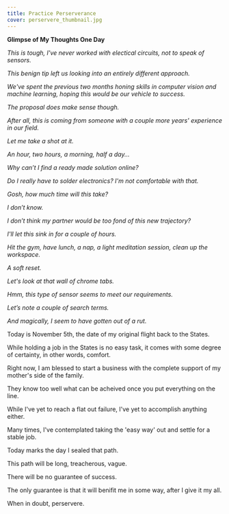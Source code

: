 ```yaml
---
title: Practice Perserverance
cover: perservere_thumbnail.jpg
---
```


**Glimpse of My Thoughts One Day**

_This is tough, I've never worked with electical circuits, not to speak of sensors._

_This benign tip left us looking into an entirely different approach._

_We've spent the previous two months honing skills in computer vision and machine learning, hoping this would be our vehicle to success._

_The proposal does make sense though._

_After all, this is coming from someone with a couple more years' experience in our field._

_Let me take a shot at it._

_An hour, two hours, a morning, half a day..._

_Why can’t I find a ready made solution online?_

_Do I really have to solder electronics? I'm not comfortable with that._

_Gosh, how much time will this take?_ 

_I don’t know._

_I don’t think my partner would be too fond of this new trajectory?_

_I'll let this sink in for a couple of hours._

_Hit the gym, have lunch, a nap, a light meditation session, clean up the workspace._

_A soft reset._

_Let's look at that wall of chrome tabs._

_Hmm, this type of sensor seems to meet our requirements._

_Let’s note a couple of search terms._

_And magically, I seem to have gotten out of a rut._

Today is November 5th, the date of my original flight back to the States.

While holding a job in the States is no easy task, it comes with some degree of certainty, in other words, comfort.

Right now, I am blessed to start a business with the complete support of my mother's side of the family.

They know too well what can be acheived once you put everything on the line.

While I've yet to reach a flat out failure, I've yet to accomplish anything either.

Many times, I've contemplated taking the 'easy way' out and settle for a stable job.

Today marks the day I sealed that path.

This path will be long, treacherous, vague.

There will be no guarantee of success.

The only guarantee is that it will benifit me in some way, after I give it my all.

When in doubt, perservere.